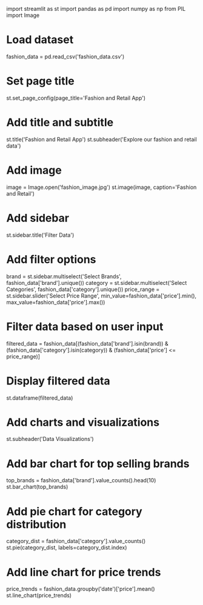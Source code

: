 import streamlit as st
import pandas as pd
import numpy as np
from PIL import Image

# Load dataset
fashion_data = pd.read_csv('fashion_data.csv')

# Set page title
st.set_page_config(page_title='Fashion and Retail App')

# Add title and subtitle
st.title('Fashion and Retail App')
st.subheader('Explore our fashion and retail data')

# Add image
image = Image.open('fashion_image.jpg')
st.image(image, caption='Fashion and Retail')

# Add sidebar
st.sidebar.title('Filter Data')

# Add filter options
brand = st.sidebar.multiselect('Select Brands', fashion_data['brand'].unique())
category = st.sidebar.multiselect('Select Categories', fashion_data['category'].unique())
price_range = st.sidebar.slider('Select Price Range', min_value=fashion_data['price'].min(), max_value=fashion_data['price'].max())

# Filter data based on user input
filtered_data = fashion_data[(fashion_data['brand'].isin(brand)) & (fashion_data['category'].isin(category)) & (fashion_data['price'] <= price_range)]

# Display filtered data
st.dataframe(filtered_data)

# Add charts and visualizations
st.subheader('Data Visualizations')

# Add bar chart for top selling brands
top_brands = fashion_data['brand'].value_counts().head(10)
st.bar_chart(top_brands)

# Add pie chart for category distribution
category_dist = fashion_data['category'].value_counts()
st.pie(category_dist, labels=category_dist.index)

# Add line chart for price trends
price_trends = fashion_data.groupby('date')['price'].mean()
st.line_chart(price_trends)
